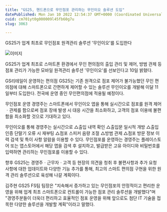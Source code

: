 ```yaml
---
title: "GS25, 핸드폰으로 무인점포 관리하는 무인이오 솔루션 도입"
datePublished: Mon Jan 10 2022 12:54:37 GMT+0000 (Coordinated Universal Time)
cuid: cm701yt0g000009l45fb60g7u
slug: 3063

---
```



GS25가 업계 최초로 무인점포 원격관리 솔루션 '무인이오'를 도입한다

![이미지](https://cdn.hashnode.com/res/hashnode/image/upload/v1739252385533/ce4c0a68-efd8-4983-9373-3aa4c685d8ec.jpeg)

GS25가 업계 최초로 스마트폰 환경에서 무인 편의점의 출입 관리 및 제어, 방범 관제 등 점포 관리가 가능한 모바일 원격관리 솔루션 '무인이오'를 선보인다고 10일 밝혔다.

GS리테일이 운영하는 편의점 GS25는 기존 원격으로 점포 제어가 불가능했던 무인 편의점에 대해 스마트폰으로 간편하게 제어할 수 있는 솔루션 무인이오를 개발해 이달 11일부터 도입한다. 전국에 운영 중인 무인편의점에 적용될 예정이다.

무인점포 운영 경영주는 스마트폰에서 무인이오 앱을 통해 실시간으로 점포를 원격 제어ㆍ관제를 함으로써 점포 장애 발생 시 대응 시간을 최소화하고, 고객의 점포 이용에 불편함을 최소화할 것으로 기대하고 있다.

무인이오를 통해 경영주는 실시간으로 △출입 내역 확인 △출입문 일시적 개방 △출입 인증 단말기 오류 시 재부팅 △점포 스피커 음량 조절 △방범 관제 △점포 방문 정보 이력 검색 및 특이 사항 알람을 이용할 수 있다. 무인점포를 운영하는 경영주는 플레이스토어 또는 앱스토어에서 해당 앱을 검색 후 설치하고, 발급받은 고유 아이디와 비밀번호를 입력하면 관리하는 무인점포를 이용할 수 있다.

향후 GS25는 경영주ㆍ근무자ㆍ고객 등 현장의 의견을 청취 후 불편사항과 추가 요청 사항에 대한 업데이트와 다양한 기능 추가를 통해, 최고의 스마트 편의점 구현을 위한 원격 관리 솔루션으로 육성해 나갈 계획이다.

김주현 GS25 FS팀 팀장은 "지속해서 증가하고 있는 무인점포의 안정적이고 편리한 운영을 위해 업계 최초 스마트폰으로 컨트롤이 가능한 점포 관리 솔루션을 개발했다"며 "경영주분들이 더욱더 편리하고 효율적인 점포 운영을 위해 앞으로도 첨단 IT 기술을 접목한 다양한 솔루션을 개발할 계획"이라고 말했다.